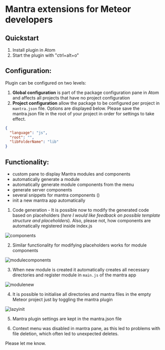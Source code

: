 # Mantra extensions for Meteor developers

## Quickstart

1. Install plugin in Atom
2. Start the plugin with "ctrl+alt+o"

## Configuration:

Plugin can be configured on two levels:

1. **Global configuration** is part of the package configuration pane in Atom and affects all projects that have no project configuration
2. **Project configuration** allow the package to be configured per project in `mantra.json` file. Options are displayed below. Please save the mantra.json file in the root of your project in order for settings to take effect.

```json
{
  "language": "js",
  "root": "",
  "libFolderName": "lib"
}
```

## Functionality:

- custom pane to display Mantra modules and components
- automatically generate a module
- automatically generate module components from the menu
- generate server components
- several snippets for mantra components ()
- init a new mantra app automatically


1. Code generation - It is possible now to modify the generated code based on placeholders (*here I would like feedback on possible template structure and placeholders*). Also, please not, how components are automatically registered inside index.js

  ![components](https://cloud.githubusercontent.com/assets/2682705/12999539/9f73196c-d1a4-11e5-9a49-8d898d40904e.gif)

2. Similar functionality for modifying placeholders works for module components

  ![modulecomponents](https://cloud.githubusercontent.com/assets/2682705/12999551/b5078e8e-d1a4-11e5-8187-520b4337a94b.gif)

3. When new module is created it automatically creates all necessary directories and register module in `main.js` of the mantra app

  ![modulenew](https://cloud.githubusercontent.com/assets/2682705/12999570/e1bd8050-d1a4-11e5-9bad-0c497e632d76.gif)

4. It is possible to initialise all directories and mantra files in the empty Meteor project just by toggling the mantra plugin

  ![lazyinit](https://cloud.githubusercontent.com/assets/2682705/12999580/f4a0b930-d1a4-11e5-922a-9411fc374425.gif)

5. Mantra plugin settings are kept in the mantra.json file

6. Context menu was disabled in mantra pane, as this led to problems with file deletion, which often led to unexpected deletes.

Please let me know.
